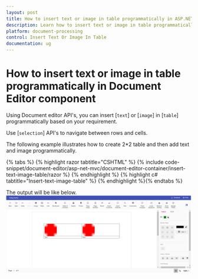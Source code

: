 ```yaml
---
layout: post
title: How to insert text or image in table programmatically in ASP.NET MVC Document Editor Component
description: Learn how to insert text or image in table programmatically in ASP.NET MVC Document Editor Component
platform: document-processing
control: Insert Text Or Image In Table
documentation: ug
---
```


# How to insert text or image in table programmatically in  Document Editor component

Using Document editor API's, you can insert [`text`] or [`image`] in [`table`] programmatically based on your requirement.

Use [`selection`] API's to navigate between rows and cells.

The following example illustrates how to create 2*2 table and then add text and image programmatically.


{% tabs %}
{% highlight razor tabtitle="CSHTML" %}
{% include code-snippet/document-editor/asp-net-mvc/document-editor-container/insert-text-image-table/razor %}
{% endhighlight %}
{% highlight c# tabtitle="Insert-text-image-table" %}
{% endhighlight %}{% endtabs %}

The output will be like below.
![Insert text or image in table programmatically](../images/table-image.png)
